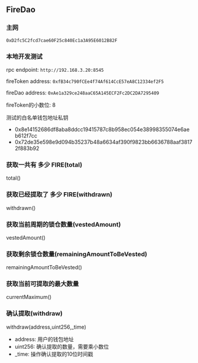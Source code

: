 ## FireDao

### 主网
`0xD2fc5C2fcd7cae60F25c840Ec1a3A95E6012B82F`

### 本地开发测试
rpc endpoint: `http://192.168.3.20:8545`

fireToken address: `0xfB34c790fCEe4f74Af614CcE57eA8C12334ef2F5`

fireDao address: `0xAe1a329ce248aaC65A145ECF2Fc2DC2DA7295409`

fireToken的小数位: 8

测试的白名单钱包地址私钥
  - 0x8e14152686df8aba8ddcc19415787c8b958ec054e38998355074e6aeb612f7cc
  - 0x72de35e598e9d094b35237b48a6634af390f9823bb6636788aaf38172f883b92

### 获取一共有 多少 FIRE(total)
total()

### 获取已经提取了 多少 FIRE(withdrawn)
withdrawn()

### 获取当前周期的锁仓数量(vestedAmount)
vestedAmount()

### 获取剩余锁仓数量(remainingAmountToBeVested)
remainingAmountToBeVested()

### 获取当前可提取的最大数量
currentMaximum()

### 确认提取(withdraw)
withdraw(address,uint256,_time)
  - address: 用户的钱包地址
  - uint256: 确认提取的数量，需要乘小数位
  - _time: 操作确认提取的10位时间戳